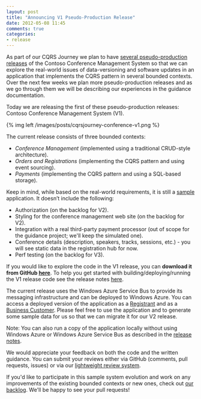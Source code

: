 ```yaml
---
layout: post
title: "Announcing V1 Pseudo-Production Release"
date: 2012-05-08 11:45
comments: true
categories: 
- release
---
```


As part of our CQRS Journey we plan to have [several pseudo-production releases](http://cqrsjourney.github.com/blog/2012/04/12/Road-to-V1/) of the Contoso Conference Management System so that we can explore the real-world issues of data-versioning and software updates in an application that implements the CQRS pattern in several bounded contexts. Over the next few weeks we plan more pseudo-production releases and as we go through them we will be describing our experiences in the guidance documentation. 

Today we are releasing the first of these pseudo-production releases: Contoso Conference Management System (V1). 

{% img left /images/posts/cqrsjourney-conference-v1.png %}


The current release consists of three bounded contexts:

*	_Conference Management_ (implemented using a traditional CRUD-style architecture).
*	_Orders and Registrations_ (implementing the CQRS pattern and using event sourcing).
*	_Payments_ (implementing the CQRS pattern and using a SQL-based storage).

Keep in mind, while based on the real-world requirements, it is still a <u>sample</u> application. It doesn’t include the following:

*	Authorization (on the backlog for V2).
*	Styling for the conference management web site (on the backlog for V2).
*	Integration with a real third-party  payment processor (out of scope for the guidance project; we'll keep the simulated one).
*	Conference details (description, speakers, tracks, sessions, etc.) - you will see static data in the registration hub for now.
*	Perf testing (on the backlog for V3).

If you would like to explore the code in the V1 release, you can **download it from GitHub [here](https://github.com/mspnp/cqrs-journey-code/tree/V1-pseudo-prod)**.
To help you get started with building/deploying/running the V1 release code see the release notes [here](https://github.com/mspnp/cqrs-journey-doc/blob/master/Appendix1_Running.markdown).

The current release uses the Windows Azure Service Bus to provide its messaging infrastructure and can be deployed to Windows Azure. You can access a deployed version of the application as a [Registrant](http://cqrsjourney-conference.cloudapp.net) and as a [Business Customer](http://cqrsjourney-conference.cloudapp.net:8080). Please feel free to use the application and to generate some sample data for us so that we can migrate it for our V2 release.

Note: You can also run a copy of the application locally without using Windows Azure or Windows Azure Service Bus as described in the [release notes](https://github.com/mspnp/cqrs-journey-doc/blob/master/Appendix1_Running.markdown). 

We would appreciate your feedback on both the code and the written guidance. You can submit your reviews either via GitHub (comments, pull requests, issues) or via our [lightweight review system](http://pundit.cloudapp.net).

If you'd like to participate in this sample system evolution and work on any improvements of the existing bounded contexts or new ones, check out [our backlog](https://github.com/mspnp/cqrs-journey-code/issues). We'll be happy to see your pull requests!

